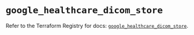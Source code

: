 # `google_healthcare_dicom_store`

Refer to the Terraform Registry for docs: [`google_healthcare_dicom_store`](https://registry.terraform.io/providers/hashicorp/google/6.34.0/docs/resources/healthcare_dicom_store).
